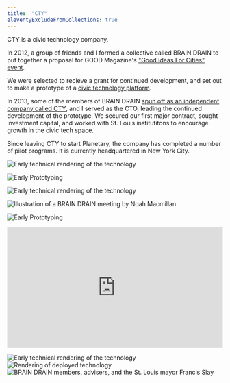 ```yaml
---
title:  "CTY"
eleventyExcludeFromCollections: true
---
```


CTY is a civic technology company.

In 2012, a group of friends and I formed a collective called BRAIN DRAIN to put together a proposal for GOOD Magazine's ["Good Ideas For Cities" event](https://www.good.is/articles/good-ideas-for-cities-how-citypulse-plans-to-put-st-louis-on-the-map).

We were selected to recieve a grant for continued development, and set out to make a prototype of a [civic technology platform](https://vimeo.com/56612379).

In 2013, some of the members of BRAIN DRAIN [spun off as an independent company called CTY](https://www.good.is/articles/good-ideas-for-cities-showcasing-st-louis-creative-talent), and I served as the CTO, leading the continued development of the prototype. We secured our first major contract, sought investment capital, and worked with St. Louis institutitons to encourage growth in the civic tech space.

Since leaving CTY to start Planetary, the company has completed a number of pilot programs. It is currently headquartered in New York City.

![Early technical rendering of the technology](/images/cty-1.jpg)

![Early Prototyping](/images/cty-6.jpg)

![Early technical rendering of the technology](/images/cty-2.jpg)

![Illustration of a BRAIN DRAIN meeting by Noah Macmillan](/images/cty-5.jpg)

![Early Prototyping](/images/cty-7.jpg)

<style>.embed-container { position: relative; padding-bottom: 56.25%; height: 0; overflow: hidden; max-width: 100%; } .embed-container iframe, .embed-container object, .embed-container embed { position: absolute; top: 0; left: 0; width: 100%; height: 100%; }</style><div class='embed-container'><iframe src='https://player.vimeo.com/video/56612379?title=0&byline=0&portrait=0' frameborder='0' webkitAllowFullScreen mozallowfullscreen allowFullScreen></iframe></div>

![Early technical rendering of the technology](/images/cty-0.jpg)
![Rendering of deployed technology](/images/cty-4.jpg)
![BRAIN DRAIN members, advisers, and the St. Louis mayor Francis Slay](/images/cty-9.jpg)